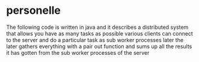 # personelle
The following code is written in java and it describes a distributed system that allows you have as many tasks as possible
various clients can connect to the server and do a particular task as sub worker processes later the later gathers everything with a pair out
function and sums up all the results it has gotten from the sub worker processes of the server
